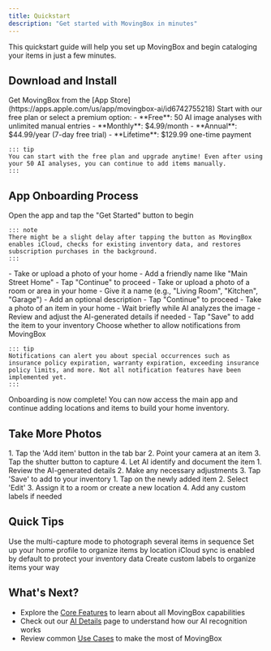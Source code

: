 ```yaml
---
title: Quickstart
description: "Get started with MovingBox in minutes"
---
```


This quickstart guide will help you set up MovingBox and begin cataloging your items in just a few minutes.

## Download and Install

<Steps>
  <Step title="Download the App">
    Get MovingBox from the [App Store](https://apps.apple.com/us/app/movingbox-ai/id6742755218)
  </Step>
  
  <Step title="Choose Your Plan">
    Start with our free plan or select a premium option:
    - **Free**: 50 AI image analyses with unlimited manual entries
    - **Monthly**: $4.99/month
    - **Annual**: $44.99/year (7-day free trial)
    - **Lifetime**: $129.99 one-time payment
    
    ::: tip
    You can start with the free plan and upgrade anytime! Even after using your 50 AI analyses, you can continue to add items manually.
    :::
  </Step>
</Steps>

## App Onboarding Process

<Steps>
  <Step title="Welcome Screen">
    Open the app and tap the "Get Started" button to begin
    
    ::: note
    There might be a slight delay after tapping the button as MovingBox enables iCloud, checks for existing inventory data, and restores subscription purchases in the background.
    :::
  </Step>
  
  <Step title="Create Your Home">
    - Take or upload a photo of your home
    - Add a friendly name like "Main Street Home"
    - Tap "Continue" to proceed
  </Step>
  
  <Step title="Create Your First Location">
    - Take or upload a photo of a room or area in your home
    - Give it a name (e.g., "Living Room", "Kitchen", "Garage")
    - Add an optional description
    - Tap "Continue" to proceed
  </Step>
  
  <Step title="Add Your First Item">
    - Take a photo of an item in your home
    - Wait briefly while AI analyzes the image
    - Review and adjust the AI-generated details if needed
    - Tap "Save" to add the item to your inventory
  </Step>
  
  <Step title="Enable Notifications">
    Choose whether to allow notifications from MovingBox
    
    ::: tip
    Notifications can alert you about special occurrences such as insurance policy expiration, warranty expiration, exceeding insurance policy limits, and more. Not all notification features have been implemented yet.
    :::
  </Step>
  
  <Step title="Complete Setup">
    Onboarding is now complete! You can now access the main app and continue adding locations and items to build your home inventory.
  </Step>
</Steps>

## Take More Photos

<Steps>
  <Step title="Add More Items">
    1. Tap the 'Add item' button in the tab bar
    2. Point your camera at an item
    3. Tap the shutter button to capture
    4. Let AI identify and document the item
  </Step>
  
  <Step title="Review and Save">
    1. Review the AI-generated details
    2. Make any necessary adjustments
    3. Tap 'Save' to add to your inventory
  </Step>
  
  <Step title="Add Location Details">
    1. Tap on the newly added item
    2. Select 'Edit' 
    3. Assign it to a room or create a new location
    4. Add any custom labels if needed
  </Step>
</Steps>

## Quick Tips

<CardGroup :cols="2">
  <Card title="Batch Add Items" icon="layer-group">
    Use the multi-capture mode to photograph several items in sequence
  </Card>
  <Card title="Add Home Details" icon="house">
    Set up your home profile to organize items by location
  </Card>
  <Card title="Enable Cloud Backup" icon="cloud">
    iCloud sync is enabled by default to protect your inventory data
  </Card>
  <Card title="Customize Categories" icon="tags">
    Create custom labels to organize items your way
  </Card>
</CardGroup>

## What's Next?

- Explore the [Core Features](/01-getting-started/core-features) to learn about all MovingBox capabilities
- Check out our [AI Details](/01-getting-started/ai-details) page to understand how our AI recognition works
- Review common [Use Cases](/01-getting-started/use-cases) to make the most of MovingBox